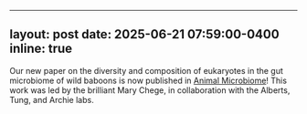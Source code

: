 
---
layout: post
date: 2025-06-21 07:59:00-0400
inline: true
---

Our new paper on the diversity and composition of eukaryotes in the gut microbiome of wild baboons is now published in [Animal Microbiome](https://animalmicrobiome.biomedcentral.com/articles/10.1186/s42523-025-00436-6)! This work was led by the brilliant Mary Chege, in collaboration with the Alberts, Tung, and Archie labs.
